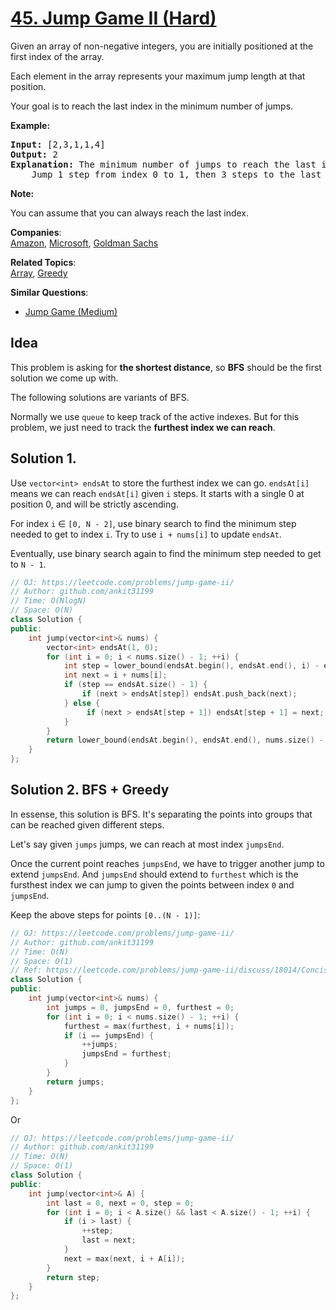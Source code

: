 # [45. Jump Game II (Hard)](https://leetcode.com/problems/jump-game-ii/)

<p>Given an array of non-negative integers, you are initially positioned at the first index of the array.</p>

<p>Each element in the array represents your maximum jump length at that position.</p>

<p>Your goal is to reach the last index in the minimum number of jumps.</p>

<p><strong>Example:</strong></p>

<pre><strong>Input:</strong> [2,3,1,1,4]
<strong>Output:</strong> 2
<strong>Explanation:</strong> The minimum number of jumps to reach the last index is 2.
    Jump 1 step from index 0 to 1, then 3 steps to the last index.</pre>

<p><strong>Note:</strong></p>

<p>You can assume that you can always reach the last index.</p>


**Companies**:  
[Amazon](https://leetcode.com/company/amazon), [Microsoft](https://leetcode.com/company/microsoft), [Goldman Sachs](https://leetcode.com/company/goldman-sachs)

**Related Topics**:  
[Array](https://leetcode.com/tag/array/), [Greedy](https://leetcode.com/tag/greedy/)

**Similar Questions**:
* [Jump Game (Medium)](https://leetcode.com/problems/jump-game/)

## Idea

This problem is asking for **the shortest distance**, so **BFS** should be the first solution we come up with.

The following solutions are variants of BFS.

Normally we use `queue` to keep track of the active indexes. But for this problem, we just need to track the **furthest index we can reach**.

## Solution 1.

Use `vector<int> endsAt` to store the furthest index we can go. `endsAt[i]` means we can reach `endsAt[i]` given `i` steps. It starts with a single 0 at position 0, and will be strictly ascending.

For index `i` &isin; `[0, N - 2]`, use binary search to find the minimum step needed to get to index `i`. Try to use `i + nums[i]` to update `endsAt`.

Eventually, use binary search again to find the minimum step needed to get to `N - 1`.

```cpp
// OJ: https://leetcode.com/problems/jump-game-ii/
// Author: github.com/ankit31199
// Time: O(NlogN)
// Space: O(N)
class Solution {
public:
    int jump(vector<int>& nums) {
        vector<int> endsAt(1, 0);
        for (int i = 0; i < nums.size() - 1; ++i) {
            int step = lower_bound(endsAt.begin(), endsAt.end(), i) - endsAt.begin();
            int next = i + nums[i];
            if (step == endsAt.size() - 1) {
                if (next > endsAt[step]) endsAt.push_back(next);
            } else {
                 if (next > endsAt[step + 1]) endsAt[step + 1] = next;
            }
        }
        return lower_bound(endsAt.begin(), endsAt.end(), nums.size() - 1) - endsAt.begin();
    }
};
```

## Solution 2. BFS + Greedy

In essense, this solution is BFS. It's separating the points into groups that can be reached given different steps.

Let's say given `jumps` jumps, we can reach at most index `jumpsEnd`.

Once the current point reaches `jumpsEnd`, we have to trigger another jump to extend `jumpsEnd`. And `jumpsEnd` should extend to `furthest` which is the fursthest index we can jump to given the points between index `0` and `jumpsEnd`.

Keep the above steps for points `[0..(N - 1)]`:

```cpp
// OJ: https://leetcode.com/problems/jump-game-ii/
// Author: github.com/ankit31199
// Time: O(N)
// Space: O(1)
// Ref: https://leetcode.com/problems/jump-game-ii/discuss/18014/Concise-O(n)-one-loop-JAVA-solution-based-on-Greedy
class Solution {
public:
    int jump(vector<int>& nums) {
        int jumps = 0, jumpsEnd = 0, furthest = 0;
        for (int i = 0; i < nums.size() - 1; ++i) {
            furthest = max(furthest, i + nums[i]);
            if (i == jumpsEnd) {
                ++jumps;
                jumpsEnd = furthest;
            }
        }
        return jumps;
    }
};
```

Or

```cpp
// OJ: https://leetcode.com/problems/jump-game-ii/
// Author: github.com/ankit31199
// Time: O(N)
// Space: O(1)
class Solution {
public:
    int jump(vector<int>& A) {
        int last = 0, next = 0, step = 0;
        for (int i = 0; i < A.size() && last < A.size() - 1; ++i) {
            if (i > last) {
                ++step;
                last = next;
            }
            next = max(next, i + A[i]);
        }
        return step;
    }
};
```
